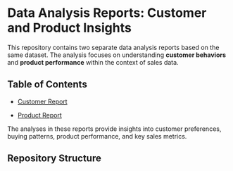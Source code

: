 # Data Analysis Reports: Customer and Product Insights

This repository contains two separate data analysis reports based on the same dataset. The analysis focuses on understanding **customer behaviors** and **product performance** within the context of sales data.

## Table of Contents

- [Customer Report](#CUSTOMERS-REPORT)

- [Product Report](./PRODUCTS-REPORT/README.md)

The analyses in these reports provide insights into customer preferences, buying patterns, product performance, and key sales metrics.

## Repository Structure

